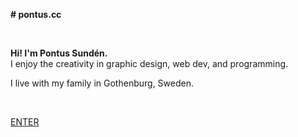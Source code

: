 **# pontus.cc**

<br>

**Hi! I'm Pontus Sundén.**  
I enjoy the creativity in graphic design, web dev, and programming.

I live with my family in Gothenburg, Sweden.

<br>

[ENTER](#pontus-sundén)